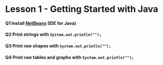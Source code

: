 # Lesson 1 - Getting Started with Java

#### Q1 Install [NetBeans](http://netbeans.apache.org/download/index.html) (IDE for Java)

#### Q2 Print strings with `System.out.println("");` 

#### Q3 Print raw shapes with `System.out.println("");`

#### Q4 Print raw tables and graphs with `System.out.println("");`

